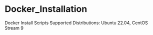 # Docker_Installation
Docker Install Scripts
Supported Distributions:
  Ubuntu 22.04, CentOS Stream 9
